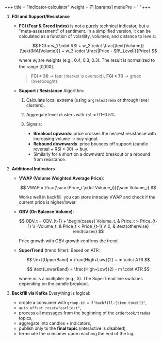 +++
title = "indicator-calculator"
weight = 71
[params]
  menuPre = '<i class="fa-fw fas fa-chart-pie"></i> '
+++

1. **FGI and Support/Resistance**

   * **FGI (Fear & Greed Index)** is not a purely technical indicator, but a "meta-assessment" of sentiment. In a simplified version, it can be calculated as a function of volatility, volumes, and distance to levels:

     $$
     FGI = w_1 \cdot RSI + w_2 \cdot \frac{\text{Volume}}{\text{MA(Volume)}} + w_3 \cdot \frac{|Price - SR\_Level|}{Price}
     $$

     where $w_i$ are weights (e.g., 0.4, 0.3, 0.3). The result is normalized to the range \[0,100].

     > **FGI < 30** → fear (market is oversold), **FGI > 70** → greed (overbought).

   * **Support / Resistance**
     Algorithm:

     1. Calculate local extrema (using `argrelextrema` or through level clusters).
     2. Aggregate level clusters with `tol` = 0.1–0.5%.
     3. Signals:

        * **Breakout upwards**: price crosses the nearest resistance with increasing volume → buy signal.
        * **Rebound downwards**: price bounces off support (candle reversal + RSI < 30) → buy.
        * Similarly for a short on a downward breakout or a rebound from resistance.

2. **Additional Indicators**

   * **VWAP (Volume Weighted Average Price)**:

     $$
     VWAP = \frac{\sum (Price_i \cdot Volume_i)}{\sum Volume_i}
     $$

     Works well in backfill: you can store intraday VWAP and check if the current price is higher/lower.

   * **OBV (On Balance Volume)**:

     $$
     OBV_t = OBV_{t-1} + \begin{cases} 
     Volume_t, & Price_t > Price_{t-1} \\ 
     -Volume_t, & Price_t < Price_{t-1} \\
     0, & \text{otherwise} 
     \end{cases}
     $$

     Price growth with OBV growth confirms the trend.

   * **SuperTrend** (trend filter):
     Based on ATR:

     $$
     \text{UpperBand} = \frac{High+Low}{2} + m \cdot ATR
     $$

     $$
     \text{LowerBand} = \frac{High+Low}{2} - m \cdot ATR
     $$

     where $m$ is a multiplier (e.g., 3). The SuperTrend line switches depending on the candle breakout.

3. **Backfill via Kafka**
   Everything is logical:

   * create a consumer with `group.id = f"backfill-{time.time()}"`,
   * `auto_offset_reset="earliest"`,
   * process all messages from the beginning of the `orderbook/trades` topics,
   * aggregate into candles + indicators,
   * publish only to the **final topic** (interactive is disabled),
   * terminate the consumer upon reaching the end of the log.